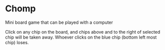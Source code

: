 # Chomp
Mini board game that can be played with a computer

Click on any chip on the board, and chips above and to the right of selected chip will be taken away.
Whoever clicks on the blue chip (bottom left most chip) loses.
